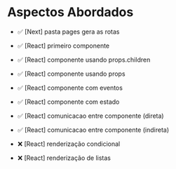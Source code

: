 # Aspectos Abordados

- ✅ [Next] pasta pages gera as rotas
- ✅ [React] primeiro componente
- ✅ [React] componente usando props.children
- ✅ [React] componente usando props
- ✅ [React] componente com eventos

- ✅ [React] componente com estado
- ✅ [React] comunicacao entre componente (direta)
- ✅ [React] comunicacao entre componente (indireta)
- ❌ [React] renderização condicional
- ❌ [React] renderização de listas
